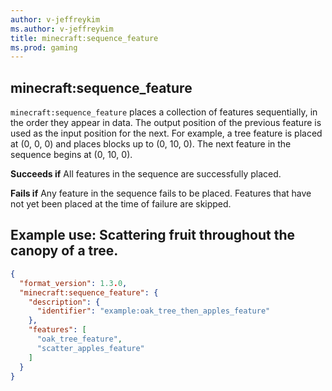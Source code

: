 ```yaml
---
author: v-jeffreykim
ms.author: v-jeffreykim
title: minecraft:sequence_feature
ms.prod: gaming
---
```


## minecraft:sequence_feature

`minecraft:sequence_feature` places a collection of features sequentially, in the order they appear in data. The output position of the previous feature is used as the input position for the next. For example, a tree feature is placed at (0, 0, 0) and places blocks up to (0, 10, 0). The next feature in the sequence begins at (0, 10, 0).

**Succeeds if**
All features in the sequence are successfully placed.

**Fails if**
Any feature in the sequence fails to be placed. Features that have not yet been placed at the time of failure are skipped.

## Example use: Scattering fruit throughout the canopy of a tree.

```json
{
  "format_version": 1.3.0,
  "minecraft:sequence_feature": {
    "description": {
      "identifier": "example:oak_tree_then_apples_feature"
    },
    "features": [
      "oak_tree_feature",
      "scatter_apples_feature"
    ]
  }
}
```
